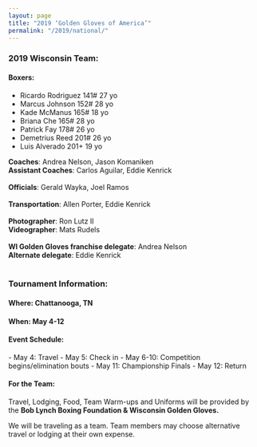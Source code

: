 ```yaml
---
layout: page
title: "2019 ‘Golden Gloves of America’"
permalink: "/2019/national/"
---
```


<h3>2019 Wisconsin Team:</h3>

<h4>Boxers:</h4>

<ul>
<li>Ricardo Rodriguez 141# 27 yo</li>
<li>Marcus Johnson 152# 28 yo</li>
<li>Kade McManus 165# 18 yo</li>
<li>Briana Che 165# 28 yo</li>
<li>Patrick Fay 178# 26 yo</li>
<li>Demetrius Reed 201# 26 yo</li>
<li>Luis Alverado 201+ 19 yo</li>
</ul>

<strong>Coaches</strong>: Andrea Nelson, Jason Komaniken<br/>
<strong>Assistant Coaches</strong>: Carlos Aguilar, Eddie Kenrick<br/>
<br/>
<strong>Officials</strong>: Gerald Wayka, Joel Ramos<br/>
<br/>
<strong>Transportation</strong>: Allen Porter, Eddie Kenrick<br/>
<br/>
<strong>Photographer</strong>: Ron Lutz II<br/>
<strong>Videographer</strong>: Mats Rudels<br/>
<br/>
<strong>WI Golden Gloves franchise delegate</strong>: Andrea Nelson<br/>
<strong>Alternate delegate</strong>: Eddie Kenrick<br/>
<br/>


<h3>Tournament Information:</h3>

<h4>Where: Chattanooga, TN</h4>
<h4>When: May 4-12</h4>

<h4>Event Schedule:</h4>
- May 4:    Travel
- May 5:    Check in
- May 6-10: Competition begins/elimination bouts
- May 11:  Championship Finals
- May 12:  Return


<!--
<h4>Howard Passman/NOGGOA Scholarship:</h4>
** Champions from our state tournament who will be competing in Chattanooga have the opportunity to apply for an academic scholarship. Click <a href="/images/scholarshipApplication.pdf">here</a> to download the application, then return it to:<br/>
boblynchboxing@gmail.com<br/>
Or<br/>
Bob Lynch Boxing Foundation<br/>
7058 Raymond Rd<br/>
Madison WI 57319<br/>
-->

<h4>For the Team:</h4>
Travel, Lodging, Food, Team Warm-ups and Uniforms will be provided by the <strong>Bob Lynch Boxing Foundation & Wisconsin Golden Gloves.</strong>

We will be traveling as a team. Team members may choose alternative travel or lodging at their own expense.
